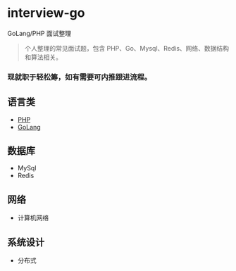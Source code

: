 # interview-go

GoLang/PHP 面试整理
> 个人整理的常见面试题，包含 PHP、Go、Mysql、Redis、网络、数据结构和算法相关。

### 现就职于轻松筹，如有需要可内推跟进流程。

## 语言类

- [PHP](https://github.com/kekaiwang/interview-go/doc/go.md)
- [GoLang](https://github.com/kekaiwang/interview-go/doc/php.md)

## 数据库

- MySql
- Redis

## 网络

- 计算机网络

## 系统设计

- 分布式
